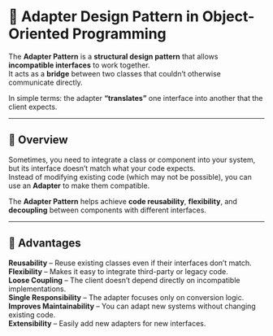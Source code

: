# 🔌 Adapter Design Pattern in Object-Oriented Programming

The **Adapter Pattern** is a **structural design pattern** that allows **incompatible interfaces** to work together.  
It acts as a **bridge** between two classes that couldn’t otherwise communicate directly.

In simple terms: the adapter **“translates”** one interface into another that the client expects.

---

## 📘 Overview

Sometimes, you need to integrate a class or component into your system, but its interface doesn’t match what your code expects.  
Instead of modifying existing code (which may not be possible), you can use an **Adapter** to make them compatible.

The **Adapter Pattern** helps achieve **code reusability**, **flexibility**, and **decoupling** between components with different interfaces.

---

## 🧠 Advantages

**Reusability** – Reuse existing classes even if their interfaces don’t match.  
**Flexibility** – Makes it easy to integrate third-party or legacy code.  
**Loose Coupling** – The client doesn’t depend directly on incompatible implementations.  
**Single Responsibility** – The adapter focuses only on conversion logic.  
**Improves Maintainability** – You can adapt new systems without changing existing code.  
**Extensibility** – Easily add new adapters for new interfaces.  

